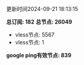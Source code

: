 更新时间2024-09-21 18:13:15

**总订阅: 182**
**总节点: 26049**
- vless节点: 5567
- vless节点: 1

**google ping有效节点: 839**
